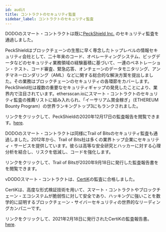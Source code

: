 ```yaml
---
id: audit
title: コントラクトのセキュリティ監査
sidebar_label: コントラクトのセキュリティ監査
---
```


DODOのスマート・コントラクトは既に[PeckShield Inc.](https://peckshield.cn/en) のセキュリティ監査を通過しました。

PeckShieldはブロックチェーンの生態に早く専念したトップレベルの情報セキュリティ会社として、二十年来のコード、オペレーティングシステム、ビッグデータなどのセキュリティ業務領域の経験蓄積に基づいて、一連のペネトレーション・テスト、コード審査、緊急応答、オンチェーンのデータモニタリング、アンチマネーロンダリング（AML）などに関する総合的な解決方案を提出しました。その業務はブロックチェーンのセキュリティの各環節をカバーします。PeckShield社は複数の重要なセキュリティギャップの発見したことにより、業界内で注目されています。ethersscan.ioにスマート・コントラクトのセキュリティ監査の推薦リストに組み入れられ、「イーサリアム賞金稼ぎ」（ETHEREUM Bounty Program）の世界ランキングトップ3にもランクされました。
 
リンクをクリックして、PeckShieldの2020年12月17日の監査報告を閲覧できます。[here](https://github.com/DODOEX/contractV2/blob/main/audit/PeckShield-Audit-DODOV2-v1.0.pdf).
 
DODOのスマート・コントラクトは同様にTrail of Bitsのセキュリティ監査も通過しました。2012年から、Trail of Bits社は多くの業界トップ企業にセキュリティ・サービスを提供しています。彼らは高等な安全研究とハッカーに対する心理分析を結合し、リスクを低減し、コードを強化します。

リンクをクリックして、Trail of Bitsが2020年9月18日に発行した監査報告書をを閲覧できます。

vDODOスマート・コントラクトは、[CertiK](https://certik.io/)の監査に合格しました。

CertiKは、高度な形式検証技術を用いて、スマート・コントラクトやブロックチェーン・エコシステムが脆弱性に対して安全であり、ハッキングに強いことを数学的に証明するブロックチェーン・サイバーセキュリティの世界的なリーディングカンパニーです。

リンクをクリックして、2021年2月18日に発行されたCertiKの監査報告書。[here](https://github.com/DODOEX/contractV2/blob/main/audit/vDODO-final-report.pdf).
